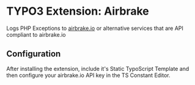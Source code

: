 # TYPO3 Extension: Airbrake

Logs PHP Exceptions to <a href="https://airbrake.io/">airbrake.io</a> or alternative services that are API compliant to airbrake.io

## Configuration

After installing the extension, include it's Static TypoScript Template and then configure your airbrake.io API key in the TS Constant Editor.
